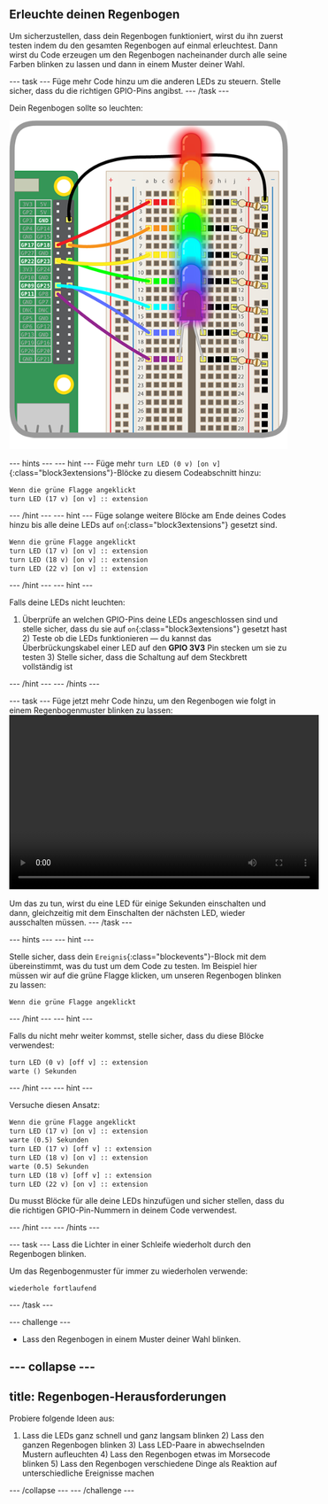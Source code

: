 ## Erleuchte deinen Regenbogen

Um sicherzustellen, dass dein Regenbogen funktioniert, wirst du ihn zuerst testen indem du den gesamten Regenbogen auf einmal erleuchtest. Dann wirst du Code erzeugen um den Regenbogen nacheinander durch alle seine Farben blinken zu lassen und dann in einem Muster deiner Wahl.

--- task --- Füge mehr Code hinzu um die anderen LEDs zu steuern. Stelle sicher, dass du die richtigen GPIO-Pins angibst. --- /task ---

Dein Regenbogen sollte so leuchten:

![erleuchteter Regenbogen](images/rainbowlit.png)

--- hints ---
 --- hint --- Füge mehr `turn LED (0 v) [on v]`{:class="block3extensions"}-Blöcke zu diesem Codeabschnitt hinzu:

```blocks3
Wenn die grüne Flagge angeklickt
turn LED (17 v) [on v] :: extension
```

--- /hint --- --- hint --- Füge solange weitere Blöcke am Ende deines Codes hinzu bis alle deine LEDs auf `on`{:class="block3extensions"} gesetzt sind.

```blocks3
Wenn die grüne Flagge angeklickt
turn LED (17 v) [on v] :: extension
turn LED (18 v) [on v] :: extension
turn LED (22 v) [on v] :: extension
```

--- /hint --- --- hint ---

Falls deine LEDs nicht leuchten:

1) Überprüfe an welchen GPIO-Pins deine LEDs angeschlossen sind und stelle sicher, dass du sie auf `on`{:class="block3extensions"} gesetzt hast 2) Teste ob die LEDs funktionieren — du kannst das Überbrückungskabel einer LED auf den **GPIO 3V3** Pin stecken um sie zu testen 3) Stelle sicher, dass die Schaltung auf dem Steckbrett vollständig ist

--- /hint --- --- /hints ---

--- task --- Füge jetzt mehr Code hinzu, um den Regenbogen wie folgt in einem Regenbogenmuster blinken zu lassen:<video width="560" height="315" controls> <source src="resources/Scratch-GPIO-Pathways-5.mp4" type="video/mp4"> Dein Browser unterstützt das Video-Tag nicht, versuche es mit FireFox oder Chrome. </video> 

Um das zu tun, wirst du eine LED für einige Sekunden einschalten und dann, gleichzeitig mit dem Einschalten der nächsten LED, wieder ausschalten müssen. --- /task ---

--- hints ---
 --- hint ---

Stelle sicher, dass dein `Ereignis`{:class="blockevents"}-Block mit dem übereinstimmt, was du tust um dem Code zu testen. Im Beispiel hier müssen wir auf die grüne Flagge klicken, um unseren Regenbogen blinken zu lassen:

```blocks3
Wenn die grüne Flagge angeklickt
```

--- /hint --- --- hint ---

Falls du nicht mehr weiter kommst, stelle sicher, dass du diese Blöcke verwendest:

```blocks3
turn LED (0 v) [off v] :: extension
warte () Sekunden
```

--- /hint --- --- hint ---

Versuche diesen Ansatz:

```blocks3
Wenn die grüne Flagge angeklickt
turn LED (17 v) [on v] :: extension
warte (0.5) Sekunden
turn LED (17 v) [off v] :: extension
turn LED (18 v) [on v] :: extension
warte (0.5) Sekunden
turn LED (18 v) [off v] :: extension
turn LED (22 v) [on v] :: extension
```

Du musst Blöcke für alle deine LEDs hinzufügen und sicher stellen, dass du die richtigen GPIO-Pin-Nummern in deinem Code verwendest.

--- /hint --- --- /hints ---

--- task --- Lass die Lichter in einer Schleife wiederholt durch den Regenbogen blinken.

Um das Regenbogenmuster für immer zu wiederholen verwende:

```blocks3
wiederhole fortlaufend
```

--- /task ---

--- challenge ---

+ Lass den Regenbogen in einem Muster deiner Wahl blinken.

--- collapse ---
---
title: Regenbogen-Herausforderungen
---

Probiere folgende Ideen aus:

1) Lass die LEDs ganz schnell und ganz langsam blinken 2) Lass den ganzen Regenbogen blinken 3) Lass LED-Paare in abwechselnden Mustern aufleuchten 4) Lass den Regenbogen etwas im Morsecode blinken 5) Lass den Regenbogen verschiedene Dinge als Reaktion auf unterschiedliche Ereignisse machen

--- /collapse --- --- /challenge ---